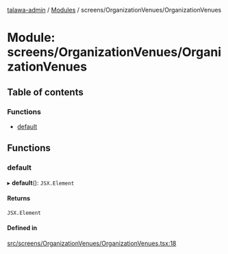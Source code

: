 [talawa-admin](../README.md) / [Modules](../modules.md) / screens/OrganizationVenues/OrganizationVenues

# Module: screens/OrganizationVenues/OrganizationVenues

## Table of contents

### Functions

- [default](screens_OrganizationVenues_OrganizationVenues.md#default)

## Functions

### default

▸ **default**(): `JSX.Element`

#### Returns

`JSX.Element`

#### Defined in

[src/screens/OrganizationVenues/OrganizationVenues.tsx:18](https://github.com/duplixx/talawa-admin/blob/0632235/src/screens/OrganizationVenues/OrganizationVenues.tsx#L18)
